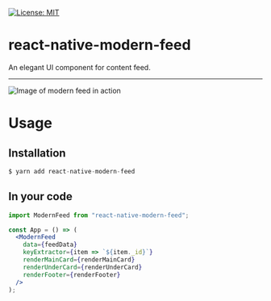 [![License: MIT](https://img.shields.io/badge/License-MIT-yellow.svg)](https://opensource.org/licenses/MIT)

# react-native-modern-feed
An elegant UI component for content feed.

---

![Image of modern feed in action](./assets/modernFeed.gif)

# Usage

## Installation

```javascript
$ yarn add react-native-modern-feed
```

## In your code

```jsx
import ModernFeed from "react-native-modern-feed";

const App = () => (
  <ModernFeed
    data={feedData}
    keyExtractor={item => `${item._id}`}
    renderMainCard={renderMainCard}
    renderUnderCard={renderUnderCard}
    renderFooter={renderFooter}
  />
);
```
